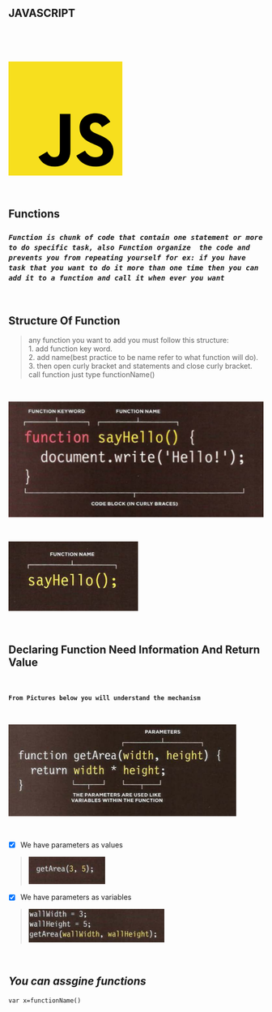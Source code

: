 ## JAVASCRIPT

<br/>
<br/>
<br/>

![img](assesst/downlo.png)

<br/>

## Functions

### ***`Function is chunk of code that contain one statement or more to do specific task, also Function organize  the code and prevents you from repeating yourself for ex: if you have task that you want to do it more than one time then you can add it to a function and call it when ever you want`***

<br/>

## Structure Of Function

> any function you want to add you must follow this structure: <br/> 1.  add function key word. <br/>  2. add name(best practice to be name refer to what function will do). <br/> 3. then open curly bracket and statements and close curly bracket. <br/> call function just type functionName()

<br/>

![img](assesst/function_1.png)

<br/>

![img](assesst/function_2.png)

<br/>

## Declaring Function Need Information And Return Value

<br/>

**`From Pictures below you will understand the mechanism`**

<br/>

![img](assesst/function_3.png)

<br/>

- [X] We have parameters as values
> ![img](assesst/function_4.png)
- [X] We have parameters as variables
> ![img](assesst/function_5.png)

<br/>

## ***You can assgine functions***
```
var x=functionName()

```